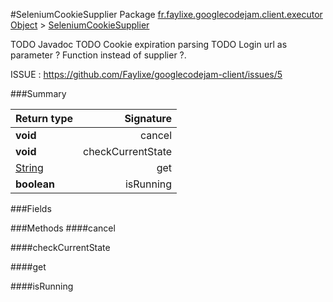 #SeleniumCookieSupplier
Package [fr.faylixe.googlecodejam.client.executor](nullfr/faylixe/googlecodejam/client/executor)
[Object]() > [SeleniumCookieSupplier]()

TODO Javadoc
 TODO Cookie expiration parsing
 TODO Login url as parameter ? Function instead of supplier ?.
 
 ISSUE : https://github.com/Faylixe/googlecodejam-client/issues/5

###Summary

Return type | Signature
--- | ---:
**void** | cancel
**void** | checkCurrentState
[String]() | get
**boolean** | isRunning

###Fields

###Methods
####cancel

####checkCurrentState

####get

####isRunning

